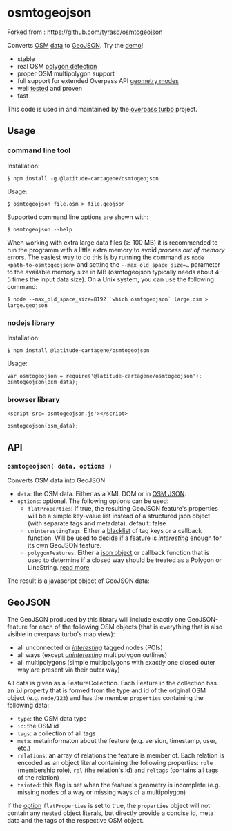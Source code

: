 osmtogeojson
============

Forked from : https://github.com/tyrasd/osmtogeojson

Converts [OSM](https://www.openstreetmap.org/) [data](https://wiki.openstreetmap.org/wiki/OSM_XML) to [GeoJSON](https://geojson.org/). Try the [demo](https://tyrasd.github.io/osmtogeojson/)!

* stable
* real OSM [polygon detection](https://wiki.openstreetmap.org/wiki/Overpass_turbo/Polygon_Features)
* proper OSM multipolygon support
* full support for extended Overpass API [geometry modes](https://wiki.openstreetmap.org/wiki/Overpass_API/Overpass_QL#Print_.28out.29)
* well [tested](https://github.com/tyrasd/osmtogeojson/tree/gh-pages/test/) and proven
* fast

This code is used in and maintained by the [overpass turbo](https://github.com/tyrasd/overpass-turbo) project.

Usage
-----

### command line tool
  
Installation:

    $ npm install -g @latitude-cartagene/osmtogeojson

Usage:

    $ osmtogeojson file.osm > file.geojson

Supported command line options are shown with:

    $ osmtogeojson --help

When working with extra large data files (≳ 100 MB) it is recommended to run the programm with a little extra memory to avoid *process out of memory* errors. The easiest way to do this is by running the command as `node <path-to-osmtogeojson>` and setting the `--max_old_space_size=…` parameter to the available memory size in MB (osmtogeojson typically needs about 4-5 times the input data size). On a Unix system, you can use the following command:

    $ node --max_old_space_size=8192 `which osmtogeojson` large.osm > large.geojson

### nodejs library

Installation:

    $ npm install @latitude-cartagene/osmtogeojson

Usage:

    var osmtogeojson = require('@latitude-cartagene/osmtogeojson');
    osmtogeojson(osm_data);

### browser library

    <script src='osmtogeojson.js'></script>

    osmtogeojson(osm_data);

API
---

### `osmtogeojson( data, options )`

Converts OSM data into GeoJSON.

* `data`: the OSM data. Either as a XML DOM or in [OSM JSON](https://overpass-api.de/output_formats.html#json).
* `options`: optional. The following options can be used:
  * `flatProperties`: If true, the resulting GeoJSON feature's properties will be a simple key-value list instead of a structured json object (with separate tags and metadata). default: false
  * `uninterestingTags`: Either a [blacklist](https://github.com/tyrasd/osmtogeojson/blob/2.0.0/index.js#L14-L24) of tag keys or a callback function. Will be used to decide if a feature is *interesting* enough for its own GeoJSON feature.
  * `polygonFeatures`: Either a [json object](https://github.com/tyrasd/osmtogeojson/blob/2.0.0/polygon_features.json) or callback function that is used to determine if a closed way should be treated as a Polygon or LineString. [read more](https://wiki.openstreetmap.org/wiki/Overpass_turbo/Polygon_Features)

The result is a javascript object of GeoJSON data:

GeoJSON
-------

The GeoJSON produced by this library will include exactly one GeoJSON-feature for each of the following OSM objects (that is everything that is also visible in overpass turbo's map view):

* all unconnected or [*interesting*](#api) tagged nodes (POIs)
* all ways (except [*uninteresting*](#api) multipolygon outlines)
* all multipolygons (simple multipolygons with exactly one closed outer way are present via their outer way)

All data is given as a FeatureCollection. Each Feature in the collection has an `id` property that is formed from the type and id of the original OSM object (e.g. `node/123`) and has the member `properties` containing the following data:

* `type`: the OSM data type
* `id`: the OSM id 
* `tags`: a collection of all tags
* `meta`: metainformaton about the feature (e.g. version, timestamp, user, etc.)
* `relations`: an array of relations the feature is member of. Each relation is encoded as an object literal containing the following properties: `role` (membership role), `rel` (the relation's id) and `reltags` (contains all tags of the relation)
* `tainted`: this flag is set when the feature's geometry is incomplete (e.g. missing nodes of a way or missing ways of a multipolygon)

If the [option](#api) `flatProperties` is set to true, the `properties` object will not contain any nested object literals, but directly provide a concise id, meta data and the tags of the respective OSM object.


